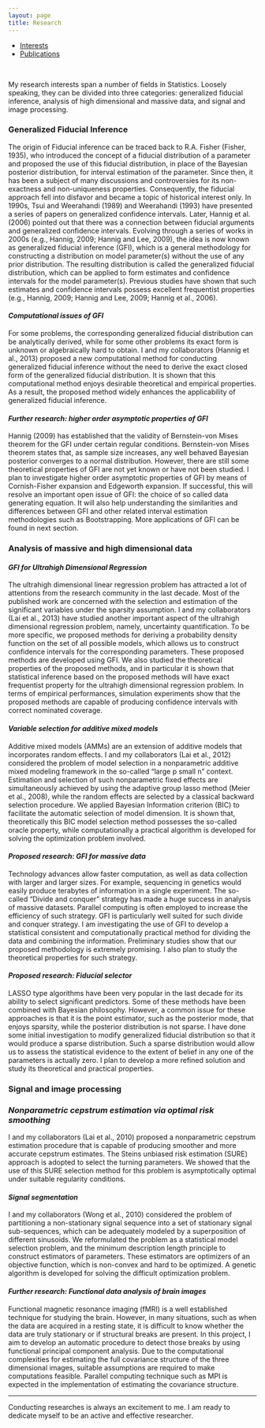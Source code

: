 ```yaml
---
layout: page
title: Research 
---
```



<ul class="nav nav-tabs">
  <li class="active"><a href="#">Interests</a></li>
  <li><a href="publications/">Publications</a></li>
</ul>

<br>

My research interests span a number of fields in Statistics. Loosely speaking, they can be divided into three categories: generalized fiducial inference, analysis of high dimensional and massive data, and signal and image processing.

### Generalized Fiducial Inference

The origin of Fiducial inference can be traced back to R.A. Fisher (Fisher, 1935), who introduced the concept of a fiducial distribution of a parameter and proposed the use of this fiducial distribution, in place of the Bayesian posterior distribution, for interval estimation of the parameter. Since then, it has been a subject of many discussions and controversies for its non-exactness and non-uniqueness properties. Consequently, the fiducial approach fell into disfavor and became a topic of historical interest only. In 1990s, Tsui and Weerahandi (1989) and Weerahandi (1993) have presented a series of papers on generalized confidence intervals. Later, Hannig et al. (2006) pointed out that there was a connection between fiducial arguments and generalized confidence intervals. Evolving through a series of works in 2000s (e.g., Hannig, 2009; Hannig and Lee, 2009), the idea is now known as generalized fiducial inference (GFI), which is a general methodology for constructing a distribution on model parameter(s) without the use of any prior distribution. The resulting distribution is called the generalized fiducial distribution, which can be applied to form estimates and confidence intervals for the model parameter(s). Previous studies have shown that such estimates and confidence intervals possess excellent frequentist properties (e.g., Hannig, 2009; Hannig and Lee, 2009; Hannig et al., 2006).

#### *Computational issues of GFI*

For some problems, the corresponding generalized fiducial distribution can be analytically derived, while for some other problems its exact form is unknown or algebraically hard to obtain. I and my collaborators (Hannig et al., 2013) proposed a new computational method for conducting generalized fiducial inference without the need to derive the exact closed form of the generalized fiducial distribution. It is shown that this computational method enjoys desirable theoretical and empirical properties. As a result, the proposed method widely enhances the applicability of generalized fiducial inference.

#### *Further research: higher order asymptotic properties of GFI*

Hannig (2009) has established that the validity of Bernstein-von Mises theorem for the GFI under certain regular conditions. Bernstein-von Mises theorem states that, as sample size increases, any well behaved Bayesian posterior converges to a normal distribution. However, there are still some theoretical properties of GFI are not yet known or have not been studied. I plan to investigate higher order asymptotic properties of GFI by means of Cornish-Fisher expansion and Edgeworth expansion. If successful, this will resolve an important open issue of GFI: the choice of so called data generating equation. It will also help understanding the similarities and differences between GFI and other related interval estimation methodologies such as Bootstrapping. More applications of GFI can be found in next section.



### Analysis of massive and high dimensional data


#### *GFI for Ultrahigh Dimensional Regression*

The ultrahigh dimensional linear regression problem has attracted a lot of attentions from the research community in the last decade. Most of the published work are concerned with the selection and estimation of the significant variables under the sparsity assumption. I and my collaborators (Lai et al., 2013) have studied another important aspect of the ultrahigh dimensional regression problem, namely, uncertainty quantification. To be more specific, we proposed methods for deriving a probability density function on the set of all possible models, which allows us to construct confidence intervals for the corresponding parameters. These proposed methods are developed using GFI. We also studied the theoretical properties of the proposed methods, and in particular it is shown that statistical inference based on the proposed methods will have exact frequentist property for the ultrahigh dimensional regression problem. In terms of empirical performances, simulation experiments show that the proposed methods are capable of producing confidence intervals with correct nominated coverage.

#### *Variable selection for additive mixed models*

Additive mixed models (AMMs) are an extension of additive models that incorporates random effects. I and my collaborators (Lai et al., 2012) considered the problem of model selection in a nonparametric additive mixed modeling framework in the so-called “large p small n” context. Estimation and selection of such nonparametric fixed effects are simultaneously achieved by using the adaptive group lasso method (Meier et al., 2008), while the random effects are selected by a classical backward selection procedure. We applied Bayesian Information criterion (BIC) to facilitate the automatic selection of model dimension. It is shown that, theoretically this BIC model selection method possesses the so-called oracle property, while computationally a practical algorithm is developed for solving the optimization problem involved.


#### *Proposed research: GFI for massive data*

Technology advances allow faster computation, as well as data collection with larger and larger sizes. For example, sequencing in genetics would easily produce terabytes of information in a single experiment. The so-called “Divide and conquer” strategy has made a huge success in analysis of massive datasets. Parallel computing is often employed to increase the efficiency of such strategy. GFI is particularly well suited for such divide and conquer strategy. I am investigating the use of GFI to develop a statistical consistent and computationally practical method for dividing the data and combining the information. Preliminary studies show that our proposed methodology is extremely promising. I also plan to study the theoretical properties for such strategy.

#### *Proposed research: Fiducial selector*

LASSO type algorithms have been very popular in the last decade for its ability to select significant predictors. Some of these methods have been combined with Bayesian philosophy. However, a common issue for these approaches is that it is the point estimator, such as the posterior mode, that enjoys sparsity, while the posterior distribution is not sparse. I have done some initial investigation to modify generalized fiducial distribution so that it would produce a sparse distribution. Such a sparse distribution would allow us to assess the statistical evidence to the extent of belief in any one of the parameters is actually zero. I plan to develop a more refined solution and study its theoretical and practical properties.


### Signal and image processing


### *Nonparametric cepstrum estimation via optimal risk smoothing*

I and my collaborators (Lai et al., 2010) proposed a nonparametric cepstrum estimation procedure that is capable of producing smoother and more accurate cepstrum estimates. The Steins unbiased risk estimation (SURE) approach is adopted to select the turning parameters. We showed that the use of this SURE selection method for this problem is asymptotically optimal under suitable regularity conditions.

#### *Signal segmentation*

I and my collaborators (Wong et al., 2010) considered the problem of partitioning a non-stationary signal sequence into a set of stationary signal sub-sequences, which can be adequately modeled by a superposition of different sinusoids. We reformulated the problem as a statistical model selection problem, and the minimum description length principle to construct estimators of parameters. These estimators are optimizers of an objective function, which is non-convex and hard to be optimized. A genetic algorithm is developed for solving the difficult optimization problem.

#### *Further research: Functional data analysis of brain images*

Functional magnetic resonance imaging (fMRI) is a well established technique for studying the brain. However, in many situations, such as when the data are acquired in a resting state, it is difficult to know whether the data are truly stationary or if structural breaks are present. In this project, I aim to develop an automatic procedure to detect those breaks by using functional principal component analysis. Due to the computational complexities for estimating the full covariance structure of the three dimensional images, suitable assumptions are required to make computations feasible. Parallel computing technique such as MPI is expected in the implementation of estimating the covariance structure.

----

Conducting researches is always an excitement to me. I am ready to dedicate myself to be an active and effective researcher.